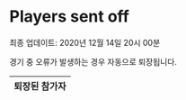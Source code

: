 # Players sent off
최종 업데이트: 2020년 12월 14일 20시 00분


경기 중 오류가 발생하는 경우 자동으로 퇴장됩니다.


| 퇴장된 참가자 |
|:---:|